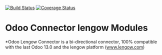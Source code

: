 [![Build Status](https://travis-ci.org/OCA/connector-lengow.svg?branch=13.0)](https://travis-ci.org/OCA/connector-lengow)
[![Coverage Status](https://coveralls.io/repos/OCA/connector-lengow/badge.svg?branch=13.0)](https://coveralls.io/r/OCA/connector-lengow?branch=13.0)

Odoo Connector lengow Modules
==============================

*Odoo Lengow Connector is a bi-directional connector, 100% compatible with the last Odoo 13.0 and the lengow platform (www.lengow.com)
